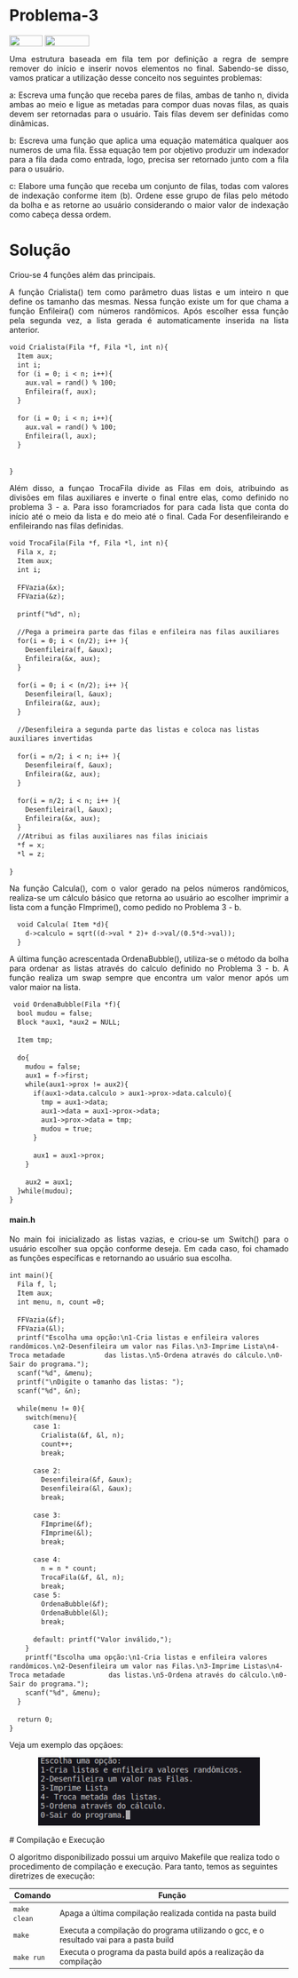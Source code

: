 # Problema-3
<div style="display: inline-block;">
<img align="center" height="20px" width="60px" src="https://img.shields.io/badge/Language-C-blue"/> 
<img align="center" height="20px" width="80px" src="https://img.shields.io/badge/Made%20in-VSCode-red"/> 
</div>

<p align="justify">Uma estrutura baseada em fila tem por definição a regra de sempre remover do início e inserir novos elementos no final. Sabendo-se disso, 
vamos praticar a utilização desse conceito nos seguintes problemas: </p>
    <p align="justify">a: Escreva uma função que receba pares de filas, ambas de tanho n, divida ambas ao meio
    e ligue as metadas para compor duas novas filas, as quais devem ser retornadas para o usuário. Tais filas devem ser definidas como dinâmicas. </p>
    <p align="justify">b: Escreva uma função que aplica uma equação matemática qualquer aos numeros de uma fila. Essa equação tem por objetivo produzir
    um indexador para a fila dada como entrada, logo, precisa ser retornado junto com a fila para o usuário. </p>
    <p align="justify">c: Elabore uma função que receba um conjunto de filas, todas com valores de indexação conforme item (b). Ordene esse grupo de  
    filas pelo método da bolha e as retorne ao usuário considerando o maior valor de indexação como cabeça dessa ordem. </p>
    
# Solução
<p align="justify"> Criou-se 4 funções além das principais. <p/>
<p align="justify">A função Crialista() tem como parâmetro duas listas e um inteiro n que define os tamanho das
mesmas. Nessa função existe um for que chama a função Enfileira() com números randômicos. Após escolher essa função pela segunda vez, a lista gerada é
automaticamente inserida na lista anterior. </p>

    void Crialista(Fila *f, Fila *l, int n){
      Item aux;
      int i;
      for (i = 0; i < n; i++){
        aux.val = rand() % 100;
        Enfileira(f, aux);
      }

      for (i = 0; i < n; i++){
        aux.val = rand() % 100;
        Enfileira(l, aux);
      }


    }
    
<p align="justify">Além disso, a funçao TrocaFila divide as Filas em dois, atribuindo as divisões em filas auxiliares e inverte o final entre elas, como 
definido no problema 3 - a. Para isso foramcriados for para cada lista que conta do início até o meio da lista e do meio até o final. Cada For 
desenfileirando e enfileirando nas filas definidas.</p>


    void TrocaFila(Fila *f, Fila *l, int n){
      Fila x, z;
      Item aux;
      int i;

      FFVazia(&x);
      FFVazia(&z);

      printf("%d", n);

      //Pega a primeira parte das filas e enfileira nas filas auxiliares
      for(i = 0; i < (n/2); i++ ){
        Desenfileira(f, &aux);
        Enfileira(&x, aux);
      }

      for(i = 0; i < (n/2); i++ ){
        Desenfileira(l, &aux);
        Enfileira(&z, aux);
      }

      //Desenfileira a segunda parte das listas e coloca nas listas auxiliares invertidas

      for(i = n/2; i < n; i++ ){
        Desenfileira(f, &aux);
        Enfileira(&z, aux);
      }

      for(i = n/2; i < n; i++ ){
        Desenfileira(l, &aux);
        Enfileira(&x, aux);
      }
      //Atribui as filas auxiliares nas filas iniciais
      *f = x;
      *l = z;

    }
    
<p align="justify"> Na função Calcula(), com o valor gerado na pelos números randômicos, realiza-se um cálculo básico que retorna ao usuário ao escolher
imprimir a lista com a função FImprime(), como pedido no Problema 3 - b. 
  
      void Calcula( Item *d){
        d->calculo = sqrt((d->val * 2)+ d->val/(0.5*d->val));
      }

 <p align="justify"> A última função acrescentada OrdenaBubble(), utiliza-se o método da bolha para ordenar as listas através do calculo definido no
 Problema 3 - b. A função realiza um swap sempre que encontra um valor menor após um valor maior na lista. 
   
     void OrdenaBubble(Fila *f){
      bool mudou = false;
      Block *aux1, *aux2 = NULL;

      Item tmp;

      do{
        mudou = false;
        aux1 = f->first;
        while(aux1->prox != aux2){
          if(aux1->data.calculo > aux1->prox->data.calculo){
            tmp = aux1->data;
            aux1->data = aux1->prox->data;
            aux1->prox->data = tmp;
            mudou = true;
          }

          aux1 = aux1->prox;
        }

        aux2 = aux1;
      }while(mudou);
    }
  
   
<h4> main.h </h4>
  
 <p align="justify">No main foi inicializado as listas vazias, e criou-se um Switch() para o usuário escolher sua opção conforme deseja. Em cada caso, foi
  chamado as funções específicas e retornando ao usuário sua escolha.
  
    int main(){
      Fila f, l;
      Item aux;
      int menu, n, count =0;

      FFVazia(&f);
      FFVazia(&l);
      printf("Escolha uma opção:\n1-Cria listas e enfileira valores randômicos.\n2-Desenfileira um valor nas Filas.\n3-Imprime Lista\n4-Troca metadade          das listas.\n5-Ordena através do cálculo.\n0-Sair do programa.");
      scanf("%d", &menu);
      printf("\nDigite o tamanho das listas: ");
      scanf("%d", &n);

      while(menu != 0){
        switch(menu){
          case 1: 
            Crialista(&f, &l, n);
            count++;
            break;

          case 2: 
            Desenfileira(&f, &aux);
            Desenfileira(&l, &aux);
            break;

          case 3: 
            FImprime(&f);
            FImprime(&l);
            break;

          case 4:
            n = n * count;
            TrocaFila(&f, &l, n);
            break;
          case 5: 
            OrdenaBubble(&f);
            OrdenaBubble(&l);
            break;

          default: printf("Valor inválido,");
        }
        printf("Escolha uma opção:\n1-Cria listas e enfileira valores randômicos.\n2-Desenfileira um valor nas Filas.\n3-Imprime Listas\n4-Troca metadade           das listas.\n5-Ordena através do cálculo.\n0-Sair do programa.");
        scanf("%d", &menu);
      }

      return 0;
    }
  
<p align="justify"> Veja um exemplo das opçãoes: </p>

<p align="center">
  <img src="imgs/ExemploEntrada.png" width="400px">
</p>
# Compilação e Execução

O algoritmo disponibilizado possui um arquivo Makefile que realiza todo o procedimento de compilação e execução. Para tanto, temos as seguintes diretrizes 
de execução:


| Comando                |  Função                                                                                           |                     
| -----------------------| ------------------------------------------------------------------------------------------------- |
|  `make clean`          | Apaga a última compilação realizada contida na pasta build                                        |
|  `make`                | Executa a compilação do programa utilizando o gcc, e o resultado vai para a pasta build           |
|  `make run`            | Executa o programa da pasta build após a realização da compilação                                 |
